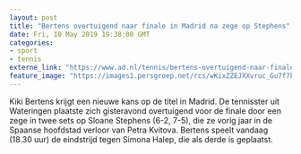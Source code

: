 ```yaml
---
layout: post
title: "Bertens overtuigend naar finale in Madrid na zege op Stephens"
date: Fri, 10 May 2019 19:38:00 GMT
categories: 
- sport 
- tennis 
externe_link: "https://www.ad.nl/tennis/bertens-overtuigend-naar-finale-in-madrid-na-zege-op-stephens~a95fdce4/"
feature_image: "https://images1.persgroep.net/rcs/wKixZZEJXXvruc_Gu7f7ke8gCcg/diocontent/147889176/_fitwidth/400/?appId=21791a8992982cd8da851550a453bd7f&quality=0.7"
---
```


Kiki Bertens krijgt een nieuwe kans op de titel in Madrid. De tennisster uit Wateringen plaatste zich gisteravond overtuigend voor de finale door een zege in twee sets op Sloane Stephens (6-2, 7-5), die ze vorig jaar in de Spaanse hoofdstad verloor van Petra Kvitova. Bertens speelt vandaag (18.30 uur) de eindstrijd tegen Simona Halep, die als derde is geplaatst.
